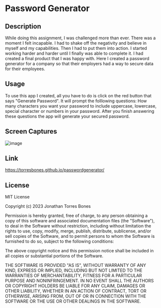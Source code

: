 # Password Generator

## Description

While doing this assignment, I was challenged more than ever. There was a moment I felt incapable. I had to shake off the negativity and believe in myself and my capabilities. Then I had to put them into action. I started working harder and harder until I finally was able to complete it. I had created a final product that I was happy with. Here I created a password generator for a company so that their employers had a way to secure data for their employees.

## Usage

To use this app I created, all you have to do is click on the red button that says "Generate Password". It will prompt the folllowing questions: How many characters you want your password to include uppercase, lowercase, special character or numbers in your password. After you finish answering these questions the app will generate your secured password.

## Screen Captures

![image](https://github.com/TorresBones/passwordgenerator/assets/143949132/af4b2f55-ef3a-4f23-b4a7-e6dda7446e86)

## Link 

https://torresbones.github.io/passwordgenerator/

## License

MIT License

Copyright (c) 2023 Jonathan Torres Bones

Permission is hereby granted, free of charge, to any person obtaining a copy
of this software and associated documentation files (the "Software"), to deal
in the Software without restriction, including without limitation the rights
to use, copy, modify, merge, publish, distribute, sublicense, and/or sell
copies of the Software, and to permit persons to whom the Software is
furnished to do so, subject to the following conditions:

The above copyright notice and this permission notice shall be included in all
copies or substantial portions of the Software.

THE SOFTWARE IS PROVIDED "AS IS", WITHOUT WARRANTY OF ANY KIND, EXPRESS OR
IMPLIED, INCLUDING BUT NOT LIMITED TO THE WARRANTIES OF MERCHANTABILITY,
FITNESS FOR A PARTICULAR PURPOSE AND NONINFRINGEMENT. IN NO EVENT SHALL THE
AUTHORS OR COPYRIGHT HOLDERS BE LIABLE FOR ANY CLAIM, DAMAGES OR OTHER
LIABILITY, WHETHER IN AN ACTION OF CONTRACT, TORT OR OTHERWISE, ARISING FROM,
OUT OF OR IN CONNECTION WITH THE SOFTWARE OR THE USE OR OTHER DEALINGS IN THE
SOFTWARE.
